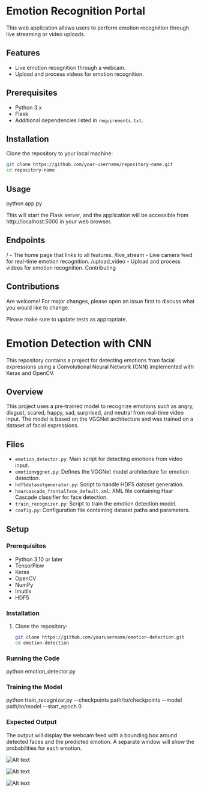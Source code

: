 # Emotion Recognition Portal

This web application allows users to perform emotion recognition through live streaming or video uploads.

## Features

- Live emotion recognition through a webcam.
- Upload and process videos for emotion recognition.

## Prerequisites

- Python 3.x
- Flask
- Additional dependencies listed in `requirements.txt`.

## Installation

Clone the repository to your local machine:

```bash
git clone https://github.com/your-username/repository-name.git
cd repository-name
```

## Usage
python app.py

This will start the Flask server, and the application will be accessible from http://localhost:5000 in your web browser.

## Endpoints

/ - The home page that links to all features.
/live_stream - Live camera feed for real-time emotion recognition.
/upload_video - Upload and process videos for emotion recognition.
Contributing

## Contributions 

Are welcome! For major changes, please open an issue first to discuss what you would like to change.

Please make sure to update tests as appropriate.




# Emotion Detection with CNN

This repository contains a project for detecting emotions from facial expressions using a Convolutional Neural Network (CNN) implemented with Keras and OpenCV.

## Overview

This project uses a pre-trained model to recognize emotions such as angry, disgust, scared, happy, sad, surprised, and neutral from real-time video input. The model is based on the VGGNet architecture and was trained on a dataset of facial expressions.

## Files

- `emotion_detector.py`: Main script for detecting emotions from video input.
- `emotionvggnet.py`: Defines the VGGNet model architecture for emotion detection.
- `hdf5datasetgenerator.py`: Script to handle HDF5 dataset generation.
- `haarcascade_frontalface_default.xml`: XML file containing Haar Cascade classifier for face detection.
- `train_recognizer.py`: Script to train the emotion detection model.
- `config.py`: Configuration file containing dataset paths and parameters.

## Setup

### Prerequisites

- Python 3.10 or later
- TensorFlow
- Keras
- OpenCV
- NumPy
- Imutils
- HDF5

### Installation

1. Clone the repository:
   ```bash
   git clone https://github.com/yourusername/emotion-detection.git
   cd emotion-detection

### Running the Code

python emotion_detector.py

### Training the Model

python train_recognizer.py --checkpoints path/to/checkpoints --model path/to/model --start_epoch 0

### Expected Output

The output will display the webcam feed with a bounding box around detected faces and the predicted emotion. A separate window will show the probabilities for each emotion.

![Alt text](op3.png)

![Alt text](op2.png)

![Alt text](op1.png)


   
